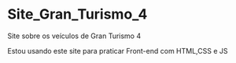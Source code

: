 # Site_Gran_Turismo_4
Site sobre os veículos de Gran Turismo 4

Estou usando este site para praticar Front-end com HTML,CSS e JS